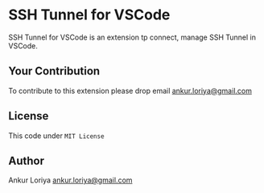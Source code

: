 # SSH Tunnel for VSCode

SSH Tunnel for VSCode is an extension tp connect, manage SSH Tunnel in VSCode.

## Your Contribution

To contribute to this extension  please drop email ankur.loriya@gmail.com

## License

This code under `MIT License`

## Author

Ankur Loriya <ankur.loriya@gmail.com>
